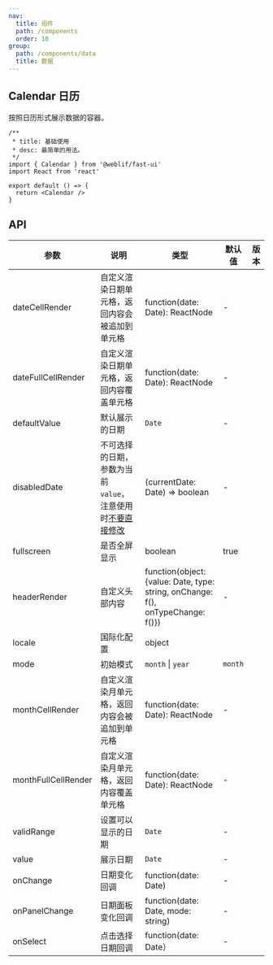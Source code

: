 ```yaml
---
nav:
  title: 组件
  path: /components
  order: 10
group:
  path: /components/data
  title: 数据
---
```


## Calendar 日历

按照日历形式展示数据的容器。

```tsx
/**
 * title: 基础使用
 * desc: 最简单的用法。
 */
import { Calendar } from '@weblif/fast-ui'
import React from 'react'

export default () => {
  return <Calendar />
}
```

## API

| 参数                | 说明                                                                                                                | 类型                                                                           | 默认值  | 版本 |
| ------------------- | ------------------------------------------------------------------------------------------------------------------- | ------------------------------------------------------------------------------ | ------- | ---- |
| dateCellRender      | 自定义渲染日期单元格，返回内容会被追加到单元格                                                                      | function(date: Date): ReactNode                                                | -       |      |
| dateFullCellRender  | 自定义渲染日期单元格，返回内容覆盖单元格                                                                            | function(date: Date): ReactNode                                                | -       |      |
| defaultValue        | 默认展示的日期                                                                                                      | `Date`                                                                         | -       |      |
| disabledDate        | 不可选择的日期，参数为当前 `value`，注意使用时[不要直接修改](https://github.com/ant-design/ant-design/issues/30987) | (currentDate: Date) => boolean                                                 | -       |      |
| fullscreen          | 是否全屏显示                                                                                                        | boolean                                                                        | true    |      |
| headerRender        | 自定义头部内容                                                                                                      | function(object:{value: Date, type: string, onChange: f(), onTypeChange: f()}) | -       |      |
| locale              | 国际化配置                                                                                                          | object                                                                         |         |      |
| mode                | 初始模式                                                                                                            | `month` \| `year`                                                              | `month` |      |
| monthCellRender     | 自定义渲染月单元格，返回内容会被追加到单元格                                                                        | function(date: Date): ReactNode                                                | -       |      |
| monthFullCellRender | 自定义渲染月单元格，返回内容覆盖单元格                                                                              | function(date: Date): ReactNode                                                | -       |      |
| validRange          | 设置可以显示的日期                                                                                                  | `Date`                                                                         | -       |      |
| value               | 展示日期                                                                                                            | `Date`                                                                         | -       |      |
| onChange            | 日期变化回调                                                                                                        | function(date: Date)                                                           | -       |      |
| onPanelChange       | 日期面板变化回调                                                                                                    | function(date: Date, mode: string)                                             | -       |      |
| onSelect            | 点击选择日期回调                                                                                                    | function(date: Date）                                                          | -       |      |
